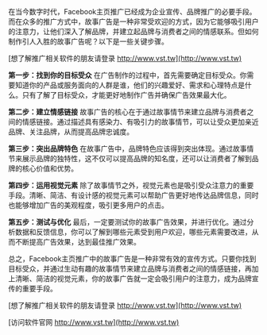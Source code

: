 在当今数字时代，Facebook主页推广已经成为企业宣传、品牌推广的必要手段。而在众多的推广方式中，故事广告是一种非常受欢迎的方式，因为它能够吸引用户的注意力，让他们深入了解品牌，并建立起品牌与消费者之间的情感联系。但如何制作引人入胜的故事广告呢？以下是一些关键步骤。

[想了解推广相关软件的朋友请登录 http://www.vst.tw](http://www.vst.tw)

**第一步：找到你的目标受众**
在广告制作的过程中，首先需要确定目标受众。你需要知道你的产品或服务面向的人群是谁，他们的兴趣爱好、需求和心理特点是什么。只有了解了目标受众，才能更好地制作广告并确保广告效果最大化。

**第二步：建立情感链接**
故事广告的核心在于通过故事情节来建立品牌与消费者之间的情感链接。通过描述具有感染力、有吸引力的故事情节，可以让受众更加亲近品牌、关注品牌，从而提高品牌忠诚度。

**第三步：突出品牌特色**
在故事广告中，品牌特色应该得到突出体现。通过故事情节来展示品牌的独特性，这不仅可以提高品牌的知名度，还可以让消费者了解到品牌的核心价值和优势。

**第四步：运用视觉元素**
除了故事情节之外，视觉元素也是吸引受众注意力的重要手段。清晰、简洁、有设计感的视觉元素可以帮助广告更好地传达品牌信息，同时也能够增加广告的美观程度，吸引更多用户的点击。

**第五步：测试与优化**
最后，一定要测试你的故事广告效果，并进行优化。通过分析数据和反馈信息，你可以了解到哪些元素受到用户欢迎，哪些元素需要改进，从而不断提高广告效果，达到最佳推广效果。

总之，Facebook主页推广中的故事广告是一种非常有效的宣传方式。只要你找到目标受众，并通过生动有趣的故事情节来建立品牌与消费者之间的情感链接，再加上清晰、简洁的视觉元素，你的故事广告就一定会吸引用户的注意力，成为品牌宣传的重要手段。

[想了解推广相关软件的朋友请登录 http://www.vst.tw](http://www.vst.tw)


[访问软件官网 http://www.vst.tw](http://www.vst.tw)
